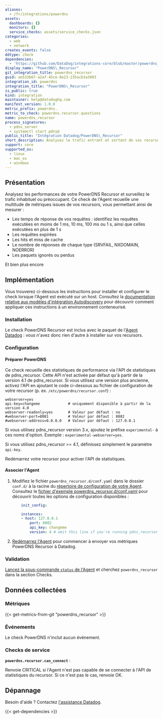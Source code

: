 ```yaml
---
aliases:
  - /fr/integrations/powerdns
assets:
  dashboards: {}
  monitors: {}
  service_checks: assets/service_checks.json
categories:
  - web
  - network
creates_events: false
ddtype: check
dependencies:
  - 'https://github.com/DataDog/integrations-core/blob/master/powerdns_recursor/README.md'
display_name: "PowerDNS\_Recursor"
git_integration_title: powerdns_recursor
guid: ae533b67-a2af-45ce-8e23-235acb3a3893
integration_id: powerdns
integration_title: "PowerDNS\_Recursor"
is_public: true
kind: integration
maintainer: help@datadoghq.com
manifest_version: 1.0.0
metric_prefix: powerdns.
metric_to_check: powerdns.recursor.questions
name: powerdns_recursor
process_signatures:
  - pdns_server
  - systemctl start pdns@
public_title: "Intégration Datadog/PowerDNS\_Recursor"
short_description: Analysez le trafic entrant et sortant de vos recursors PowerDNS afin d'identifier les anomalies.
support: core
supported_os:
  - linux
  - mac_os
  - windows
---
```

## Présentation

Analysez les performances de votre PowerDNS Recursor et surveillez le trafic inhabituel ou préoccupant. Ce check de l'Agent recueille une multitude de métriques issues de vos recursors, vous permettant ainsi de mesurer :

* Les temps de réponse de vos requêtes : identifiez les requêtes exécutées en moins de 1 ms, 10 ms, 100 ms ou 1 s, ainsi que celles exécutées en plus de 1 s
* Les requêtes expirées
* Les hits et miss de cache
* Le nombre de réponses de chaque type (SRVFAIL, NXDOMAIN, NOERROR)
* Les paquets ignorés ou perdus

Et bien plus encore

## Implémentation

Vous trouverez ci-dessous les instructions pour installer et configurer le check lorsque l'Agent est exécuté sur un host. Consultez la [documentation relative aux modèles d'intégration Autodiscovery][1] pour découvrir comment appliquer ces instructions à un environnement conteneurisé.

### Installation

Le check PowerDNS Recursor est inclus avec le paquet de l'[Agent Datadog][2] : vous n'avez donc rien d'autre à installer sur vos recursors.

### Configuration
#### Préparer PowerDNS

Ce check recueille des statistiques de performance via l'API de statistiques de pdns_recursor. Cette API n'est activée par défaut qu'à partir de la version 4.1 de pdns_recursor. Si vous utilisez une version plus ancienne, activez l'API en ajoutant le code ci-dessous au fichier de configuration de votre recursor (p. ex. `/etc/powerdns/recursor.conf`) :

   ```
   webserver=yes
   api-key=changeme             # uniquement disponible à partir de la version 4.0
   webserver-readonly=yes       # Valeur par défaut : no
   #webserver-port=8081         # Valeur par défaut : 8082
   #webserver-address=0.0.0.0   # Valeur par défaut : 127.0.0.1
   ```

Si vous utilisez pdns_recursor version 3.x, ajoutez le préfixe `experimental-` à ces noms d'option. Exemple : `experimental-webserver=yes`.

Si vous utilisez pdns_recursor >= 4.1, définissez simplement le paramètre `api-key`.

Redémarrez votre recursor pour activer l'API de statistiques.

#### Associer l'Agent

1. Modifiez le fichier `powerdns_recursor.d/conf.yaml` dans le dossier `conf.d/` à la racine du [répertoire de configuration de votre Agent][3].
    Consultez le [fichier d'exemple powerdns_recursor.d/conf.yaml][4] pour découvrir toutes les options de configuration disponibles :

    ```yaml
        init_config:

        instances:
        - host: 127.0.0.1
            port: 8082
            api_key: changeme
            version: 4 # omit this line if you're running pdns_recursor version 3.x
    ```

2. [Redémarrez l'Agent][5] pour commencer à envoyer vos métriques PowerDNS Recursor à Datadog.

### Validation

[Lancez la sous-commande `status` de l'Agent][6] et cherchez `powerdns_recursor` dans la section Checks.

## Données collectées
### Métriques
{{< get-metrics-from-git "powerdns_recursor" >}}


### Événements
Le check PowerDNS n'inclut aucun événement.

### Checks de service
**`powerdns.recursor.can_connect`** :

Renvoie CRITICAL si l'Agent n'est pas capable de se connecter à l'API de statistiques du recursor. Si ce n'est pas le cas, renvoie OK.

## Dépannage
Besoin d'aide ? Contactez [l'assistance Datadog][8].

[1]: https://docs.datadoghq.com/fr/agent/autodiscovery/integrations
[2]: https://app.datadoghq.com/account/settings#agent
[3]: https://docs.datadoghq.com/fr/agent/guide/agent-configuration-files/?tab=agentv6#agent-configuration-directory
[4]: https://github.com/DataDog/integrations-core/blob/master/powerdns_recursor/datadog_checks/powerdns_recursor/data/conf.yaml.example
[5]: https://docs.datadoghq.com/fr/agent/guide/agent-commands/?tab=agentv6#start-stop-and-restart-the-agent
[6]: https://docs.datadoghq.com/fr/agent/guide/agent-commands/?tab=agentv6#agent-status-and-information
[7]: https://github.com/DataDog/integrations-core/blob/master/powerdns_recursor/metadata.csv
[8]: https://docs.datadoghq.com/fr/help


{{< get-dependencies >}}
